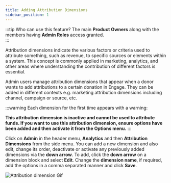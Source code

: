 ```yaml
---
title: Adding Attribution Dimensions
sidebar_position: 1
---
```


:::tip Who can use this feature?
The main **Product Owners** along with the members having **Admin Roles** access granted.  
:::

Attribution dimensions indicate the various factors or criteria used to attribute something, such as revenue, to specific sources or elements within a system. This concept is commonly applied in marketing, analytics, and other areas where understanding the contribution of different factors is essential. 

Admin users manage attribution dimensions that appear when a donor wants to add attributions to a certain donation in Engage. They can be added in different contexts e.g. marketing attribution dimensions including channel, campaign or source, etc. 

:::warning
Each dimension for the first time appears with a warning:

**This attribution dimension is inactive and cannot be used to attribute funds. If you want to use this attribution dimension, ensure options have been added and then activate it from the Options menu.**
:::

Click on **Admin** in the header menu, **Analytics** and then **Attribution Dimensions** from the side menu. You can add a new dimension and also edit, change its order, deactivate or activate any previously added dimensions via the **down arrow**. To add, click the **down arrow** on a dimension block and select **Edit**. Change the **dimension name**, if required, add the options in a comma separated manner and click **Save**.

![Attribution dimension Gif](./add-attribution-dimensions.gif)